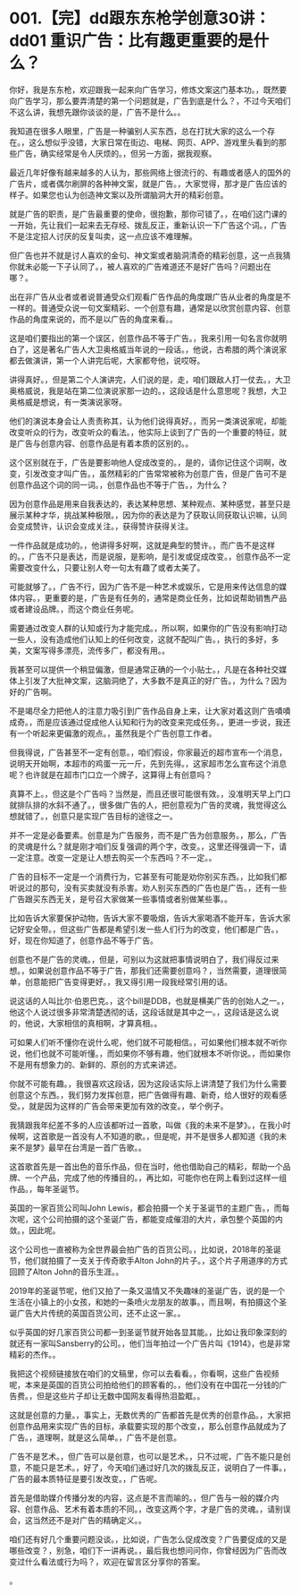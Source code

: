 # 001.【完】dd跟东东枪学创意30讲：dd01 重识广告：比有趣更重要的是什么？ 

你好，我是东东枪，欢迎跟我一起来向广告学习，修炼文案这门基本功。，既然要向广告学习，那么要弄清楚的第一个问题就是，广告到底是什么？，不过今天咱们不这么讲，我想先跟你谈谈的是，广告不是什么。。

我知道在很多人眼里，广告是一种骗别人买东西，总在打扰大家的这么一个存在。，这么想似乎没错，大家日常在街边、电梯、网页、APP、游戏里头看到的那些广告，确实经常是令人厌烦的。，但另一方面，据我观察。

最近几年好像有越来越多的人认为，那些网络上很流行的、有趣或者感人的国外的广告片，或者偶尔刷屏的各种神文案，就是广告。，大家觉得，那才是广告应该的样子。如果您也认为创造神文案以及所谓脑洞大开的精彩创意。

就是广告的职责，是广告最重要的使命，很抱歉，那你可错了。，在咱们这门课的一开始，先让我们一起来去无存经、拨乱反正，重新认识一下广告这个词。，广告不是注定招人讨厌的反复叫卖，这一点应该不难理解。

但广告也并不就是讨人喜欢的金句、神文案或者脑洞清奇的精彩创意，这一点我猜你就未必能一下子认同了。，被人喜欢的广告难道还不是好广告吗？问题出在哪？。

出在非广告从业者或者说普通受众们观看广告作品的角度跟广告从业者的角度是不一样的。普通受众说一句文案精彩、一个创意有趣，通常是以欣赏创意内容、创意作品的角度来说的，而不是以广告的角度来看。。

这是咱们要指出的第一个误区，创意作品不等于广告。，我来引用一句名言你就明白了，这是著名广告人大卫奥格威当年说的一段话。，他说，古希腊的两个演说家都去做演讲，第一个人讲完后呢，大家都夸他，说哎呀。

讲得真好。，但是第二个人演讲完，人们说的是，走，咱们跟敌人打一仗去。，大卫奥格威说，我是站在第二位演说家那一边的。，这段话是什么意思呢？我想，大卫奥格威是想说，有一类演说家呀。

他们的演说本身会让人责责称其，认为他们说得真好。，而另一类演说家呢，却能改变听众的行为，改变听众的看法。，他实际上谈到了广告的一个重要的特征，就是广告与创意内容、创意作品是有着本质的区别的。。

这个区别就在于，广告是要影响他人促成改变的。，是的，请你记住这个词啊，改变，引发改变才叫广告。，虽然精彩的广告常常被称为创意广告，但是广告可不是创意作品这个词的同一词。，创意作品也不等于广告。，为什么？

因为创意作品是用来自我表达的，表达某种思想、某种观点、某种感觉，甚至只是展示某种才华，挑战某种极限。，因为你的表达是为了获取认同获取认识嘛，认同会变成赞许，认识会变成关注。，获得赞许获得关注。

一件作品就是成功的。，他讲得多好啊，这就是典型的赞许。，而广告不是这样的。，广告不只是表达，而是说服，是影响，是引发或促成改变。，创意作品不一定需要改变什么，只要让别人夸一句太有趣了或者太美了。

可能就够了。，广告不行，因为广告不是一种艺术或娱乐，它是用来传达信息的媒体内容。，更重要的是，广告是有任务的，通常是商业任务，比如说帮助销售产品或者建设品牌。，而这个商业任务呢。

需要通过改变人群的认知或行为才能完成。，所以啊，如果你的广告没有影响打动一些人，没有造成他们认知上的任何改变，这就不配叫广告。，执行的多好，多美，文案写得多漂亮，流传多广，都没有用。。

我甚至可以提供一个稍显偏激，但是通常正确的一个小贴士。，凡是在各种社交媒体上引发了大批神文案，这脑洞绝了，大多数不是真正的好广告。，为什么？因为好的广告啊。

不是竭尽全力把他人的注意力吸引到广告作品自身上来，让大家对着这则广告嘖嘖成奇。，而是应该通过促成他人认知和行为的改变来完成任务。，更进一步说，我还有一个听起来更偏激的观点。，虽然我是个广告创意工作者。

但我得说，广告甚至不一定有创意。，咱们假设，你家最近的超市宣布一个消息，说明天开始啊，本超市的鸡蛋一元一斤，先到先得。，这家超市怎么宣布这个消息呢？也许就是在超市门口立一个牌子，这算得上有创意吗？

真算不上。，但这是个广告吗？当然是，而且还很可能很有效。，没准明天早上门口就排队排的水斜不通了。，很多做广告的人，把创意视为广告的灵魂，我觉得这么想就错了。，创意只是实现广告目标的途径之一。

并不一定是必备要素。创意是为广告服务，而不是广告为创意服务。，那么，广告的灵魂是什么？就是刚才咱们反复强调的两个字，改变。，这里还得强调一下，请一定注意。改变一定是让人想去购买一个东西吗？不一定。。

广告的目标不一定是一个消费行为，它甚至有可能是劝你别买东西。，比如我们都听说过的那句，没有买卖就没有杀害。劝人别买东西的广告也是广告。，还有一些广告跟买东西无关，是号召大家做某一些事情或者别做某些事。。

比如告诉大家要保护动物，告诉大家不要吸烟，告诉大家喝酒不能开车，告诉大家记好安全带。，但这些广告都是希望引发一些人们行为的改变，他们都是广告。，好，现在你知道了，创意作品不等于广告。

创意也不是广告的灵魂。，但是，可别以为这就把事情说明白了，我们得反过来想。，如果说创意作品不等于广告，那我们还需要创意吗？，当然需要，道理很简单，创意能把广告变得更好。，我又得引用一段我经常引用的话。

说这话的人叫比尔·伯恩巴克。，这个bill是DDB，也就是横美广告的创始人之一。，他这个人说过很多非常清楚透彻的话，这段话就是其中之一。，这段话是这么说的，他说，大家相信的真相啊，才算真相。。

可如果人们听不懂你在说什么呢，他们就不可能相信。，可如果他们根本就不听你说，他们也就不可能听懂。，而如果你不够有趣，他们就根本不听你说。，而如果你不是用有想象力的、新鲜的、原创的方式来讲述。

你就不可能有趣。，我很喜欢这段话，因为这段话实际上讲清楚了我们为什么需要创意这个东西。，我们努力发挥创意，把广告做得有趣、新奇，给人很好的观看感受。，就是因为这样的广告会带来更加有效的改变。，举个例子。

我猜跟我年纪差不多的人应该都听过一首歌，叫做《我的未来不是梦》。，在我小时候啊，这首歌是一首没有人不知道的歌。，但是呢，并不是很多人都知道《我的未来不是梦》最早在台湾是一首广告歌。。

这首歌首先是一首出色的音乐作品，但在当时，他也借助自己的精彩，帮助一个品牌、一个产品，完成了他的传播目的。，再比如，可能你也在网上看到过这样一组作品。，每年圣诞节。

英国的一家百货公司叫John Lewis，都会拍摄一个关于圣诞节的主题广告。，而每次呢，这个公司拍摄的这个圣诞广告，都能变成催泪的大片，承包整个英国的内敛。，因此呢。

这个公司也一直被称为全世界最会拍广告的百货公司。，比如说，2018年的圣诞节，他们就拍摄了一支关于传奇歌手Alton John的片子。，这个片子用道序的方式回顾了Alton John的音乐生涯。。

2019年的圣诞节呢，他们又拍了一条又温情又不失趣味的圣诞广告，说的是一个生活在小镇上的小女孩，和她的一条喷火龙朋友的故事。，而且啊，有拍摄这个圣诞广告大片传统的英国百货公司，还不止这一家。。

似乎英国的好几家百货公司都一到圣诞节就开始各显其能。，比如让我印象深刻的就还有一家叫Sansberry的公司。，他们当年拍过一个广告片叫《1914》，也是非常精彩的杰作。。

我把这个视频链接放在咱们的文稿里，你可以去看看。，你看啊，这些广告视频呢，本来是英国的百货公司拍给他们的顾客看的。，他们没有在中国花一分钱的广告费。，但是这些片子却让无数中国网友看得热泪盈眶。。

这就是创意的力量。，事实上，无数优秀的广告都首先是优秀的创意作品。，大家把创意作品用来实现广告的目标，承载要实现的那个改变，，那么创意作品就成为了广告。，道理啊，就是这么简单。，广告不是创意。

广告不是艺术。，但广告可以是创意，也可以是艺术。，只不过呢，广告不能只是创意，不能只是艺术。，好了，今天咱们通过好几次的拨乱反正，说明白了一件事。，广告的最本质特征是要引发改变。，广告呢。

首先是借助媒介传播分发的内容，这点是不言而喻的。，但广告与一般的媒介内容、创意作品、艺术有着本质的不同。，改变这两个字，才是广告的灵魂。，请别误会，这当然还不是对广告的精确定义。。

咱们还有好几个重要问题没谈。，比如说，广告怎么促成改变？广告要促成的又是哪些改变？，别急，咱们下一讲再说。，最后我也想问问你，你曾经因为广告而改变过什么看法或行为吗？，欢迎在留言区分享你的答案。

。